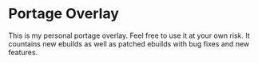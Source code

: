 Portage Overlay
===============

This is my personal portage overlay. Feel free to use it
at your own risk. It countains new ebuilds as well as patched
ebuilds with bug fixes and new features.
